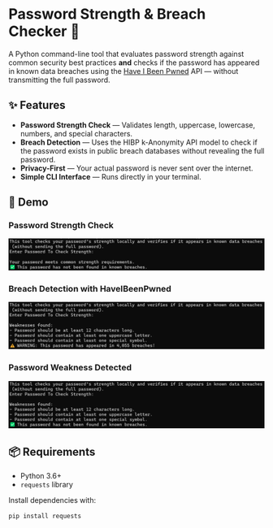 # Password Strength & Breach Checker 🔐

A Python command-line tool that evaluates password strength against common security best practices **and** checks if the password has appeared in known data breaches using the [Have I Been Pwned](https://haveibeenpwned.com/API/v3) API — without transmitting the full password.

## ✨ Features
- **Password Strength Check** — Validates length, uppercase, lowercase, numbers, and special characters.
- **Breach Detection** — Uses the HIBP k-Anonymity API model to check if the password exists in public breach databases without revealing the full password.
- **Privacy-First** — Your actual password is never sent over the internet.
- **Simple CLI Interface** — Runs directly in your terminal.

## 📸 Demo

### Password Strength Check
![Password Strength Demo](./images/strong-pass-no-breach.png)

### Breach Detection with HaveIBeenPwned
![Breach Check Demo](./images/weak-pass-breached.png)

### Password Weakness Detected
![Password Strength Demo](./images/weak-pass-no-breach.png)

## 📦 Requirements
- Python 3.6+
- `requests` library

Install dependencies with:
```bash
pip install requests
